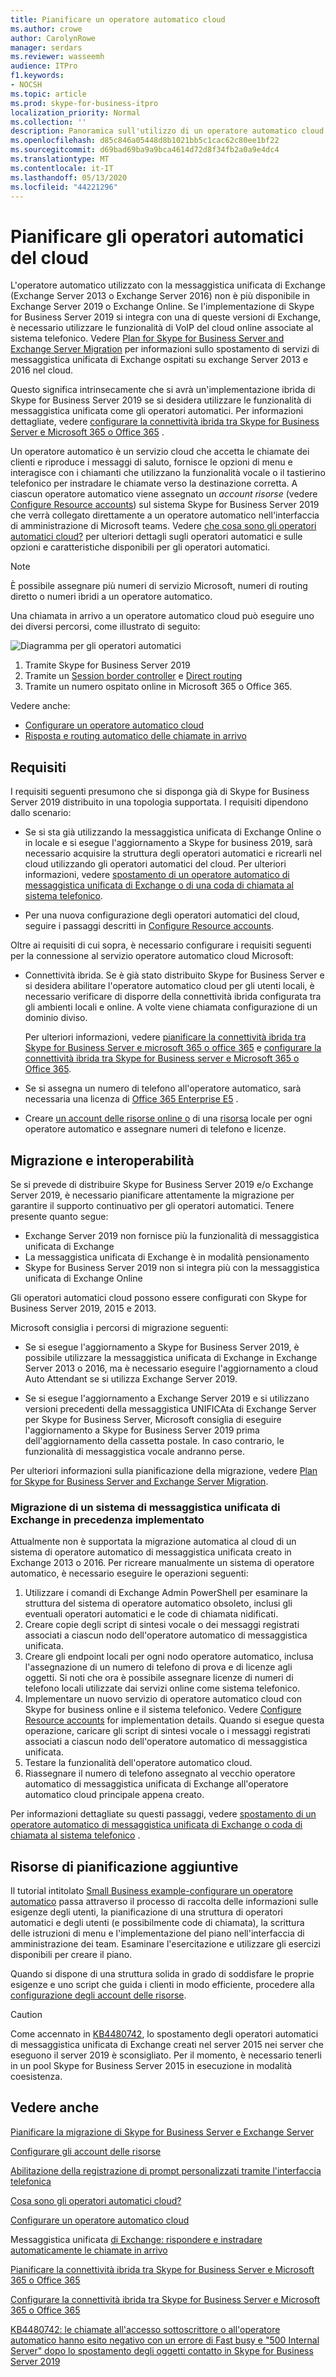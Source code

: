 ```yaml
---
title: Pianificare un operatore automatico cloud
ms.author: crowe
author: CarolynRowe
manager: serdars
ms.reviewer: wasseemh
audience: ITPro
f1.keywords:
- NOCSH
ms.topic: article
ms.prod: skype-for-business-itpro
localization_priority: Normal
ms.collection: ''
description: Panoramica sull'utilizzo di un operatore automatico cloud con Skype for Business Server 2019
ms.openlocfilehash: d85c846a05448d8b1021bb5c1cac62c80ee1bf22
ms.sourcegitcommit: d69bad69ba9a9bca4614d72d8f34fb2a0a9e4dc4
ms.translationtype: MT
ms.contentlocale: it-IT
ms.lasthandoff: 05/13/2020
ms.locfileid: "44221296"
---
```

# <a name="plan-cloud-auto-attendants"></a>Pianificare gli operatori automatici del cloud

L'operatore automatico utilizzato con la messaggistica unificata di Exchange (Exchange Server 2013 o Exchange Server 2016) non è più disponibile in Exchange Server 2019 o Exchange Online. Se l'implementazione di Skype for Business Server 2019 si integra con una di queste versioni di Exchange, è necessario utilizzare le funzionalità di VoIP del cloud online associate al sistema telefonico. Vedere [Plan for Skype for Business Server and Exchange Server Migration](plan-um-migration.md) per informazioni sullo spostamento di servizi di messaggistica unificata di Exchange ospitati su exchange Server 2013 e 2016 nel cloud.

Questo significa intrinsecamente che si avrà un'implementazione ibrida di Skype for Business Server 2019 se si desidera utilizzare le funzionalità di messaggistica unificata come gli operatori automatici. Per informazioni dettagliate, vedere [configurare la connettività ibrida tra Skype for Business Server e Microsoft 365 o Office 365](configure-hybrid-connectivity.md) .

Un operatore automatico è un servizio cloud che accetta le chiamate dei clienti e riproduce i messaggi di saluto, fornisce le opzioni di menu e interagisce con i chiamanti che utilizzano la funzionalità vocale o il tastierino telefonico per instradare le chiamate verso la destinazione corretta. A ciascun operatore automatico viene assegnato un *account risorse* (vedere [Configure Resource accounts](configure-onprem-ra.md)) sul sistema Skype for Business Server 2019 che verrà collegato direttamente a un operatore automatico nell'interfaccia di amministrazione di Microsoft teams. Vedere [che cosa sono gli operatori automatici cloud?](/SkypeForBusiness/what-is-phone-system-in-office-365/what-are-phone-system-auto-attendants.md) per ulteriori dettagli sugli operatori automatici e sulle opzioni e caratteristiche disponibili per gli operatori automatici.

> [!NOTE]
> È possibile assegnare più numeri di servizio Microsoft, numeri di routing diretto o numeri ibridi a un operatore automatico.

Una chiamata in arrivo a un operatore automatico cloud può eseguire uno dei diversi percorsi, come illustrato di seguito:

![Diagramma per gli operatori automatici](../../SfBServer2019/media/AA-plan-concept.png)

1. Tramite Skype for Business Server 2019
2. Tramite un [Session border controller](/MicrosoftTeams/direct-routing-border-controllers.md) e [Direct routing](/MicrosoftTeams/direct-routing-plan.md)
3. Tramite un numero ospitato online in Microsoft 365 o Office 365.

Vedere anche:

- [Configurare un operatore automatico cloud](/microsoftteams/create-a-phone-system-auto-attendant)
- [Risposta e routing automatico delle chiamate in arrivo](https://docs.microsoft.com/exchange/voice-mail-unified-messaging/automatically-answer-and-route-calls/automatically-answer-and-route-calls)

## <a name="requirements"></a>Requisiti

I requisiti seguenti presumono che si disponga già di Skype for Business Server 2019 distribuito in una topologia supportata.  I requisiti dipendono dallo scenario:

- Se si sta già utilizzando la messaggistica unificata di Exchange Online o in locale e si esegue l'aggiornamento a Skype for business 2019, sarà necessario acquisire la struttura degli operatori automatici e ricrearli nel cloud utilizzando gli operatori automatici del cloud. Per ulteriori informazioni, vedere [spostamento di un operatore automatico di messaggistica unificata di Exchange o di una coda di chiamata al sistema telefonico](configure-onprem-ra.md#moving-an-exchange-um-auto-attendant-or-call-queue-to-phone-system).

- Per una nuova configurazione degli operatori automatici del cloud, seguire i passaggi descritti in [Configure Resource accounts](configure-onprem-ra.md).

Oltre ai requisiti di cui sopra, è necessario configurare i requisiti seguenti per la connessione al servizio operatore automatico cloud Microsoft:

- Connettività ibrida. Se è già stato distribuito Skype for Business Server e si desidera abilitare l'operatore automatico cloud per gli utenti locali, è necessario verificare di disporre della connettività ibrida configurata tra gli ambienti locali e online. A volte viene chiamata configurazione di un dominio diviso.

   Per ulteriori informazioni, vedere [pianificare la connettività ibrida tra Skype for Business Server e microsoft 365 o office 365](plan-hybrid-connectivity.md) e [configurare la connettività ibrida tra Skype for Business server e Microsoft 365 o Office 365](configure-hybrid-connectivity.md).

- Se si assegna un numero di telefono all'operatore automatico, sarà necessaria una licenza di [Office 365 Enterprise E5](/skypeforbusiness/skype-for-business-and-microsoft-teams-add-on-licensing/license-options-based-on-your-plan/office-365-enterprise-e5-with-audio-conferencing) .
- Creare [un account delle risorse online o](/MicrosoftTeams/manage-resource-accounts.md) di una [risorsa](configure-onprem-ra.md) locale per ogni operatore automatico e assegnare numeri di telefono e licenze. 

## <a name="migration-and-interoperability"></a>Migrazione e interoperabilità

Se si prevede di distribuire Skype for Business Server 2019 e/o Exchange Server 2019, è necessario pianificare attentamente la migrazione per garantire il supporto continuativo per gli operatori automatici. Tenere presente quanto segue:

- Exchange Server 2019 non fornisce più la funzionalità di messaggistica unificata di Exchange
- La messaggistica unificata di Exchange è in modalità pensionamento
- Skype for Business Server 2019 non si integra più con la messaggistica unificata di Exchange Online

Gli operatori automatici cloud possono essere configurati con Skype for Business Server 2019, 2015 e 2013.

Microsoft consiglia i percorsi di migrazione seguenti:

- Se si esegue l'aggiornamento a Skype for Business Server 2019, è possibile utilizzare la messaggistica unificata di Exchange in Exchange Server 2013 o 2016, ma è necessario eseguire l'aggiornamento a cloud Auto Attendant se si utilizza Exchange Server 2019.

- Se si esegue l'aggiornamento a Exchange Server 2019 e si utilizzano versioni precedenti della messaggistica UNIFICAta di Exchange Server per Skype for Business Server, Microsoft consiglia di eseguire l'aggiornamento a Skype for Business Server 2019 prima dell'aggiornamento della cassetta postale.  In caso contrario, le funzionalità di messaggistica vocale andranno perse.

Per ulteriori informazioni sulla pianificazione della migrazione, vedere [Plan for Skype for Business Server and Exchange Server Migration](plan-um-migration.md).

### <a name="migrating-a-previously-implemented-exchange-um-auto-attendant-system"></a>Migrazione di un sistema di messaggistica unificata di Exchange in precedenza implementato

Attualmente non è supportata la migrazione automatica al cloud di un sistema di operatore automatico di messaggistica unificata creato in Exchange 2013 o 2016. Per ricreare manualmente un sistema di operatore automatico, è necessario eseguire le operazioni seguenti:

1. Utilizzare i comandi di Exchange Admin PowerShell per esaminare la struttura del sistema di operatore automatico obsoleto, inclusi gli eventuali operatori automatici e le code di chiamata nidificati.  
2. Creare copie degli script di sintesi vocale o dei messaggi registrati associati a ciascun nodo dell'operatore automatico di messaggistica unificata.
3. Creare gli endpoint locali per ogni nodo operatore automatico, inclusa l'assegnazione di un numero di telefono di prova e di licenze agli oggetti. Si noti che ora è possibile assegnare licenze di numeri di telefono locali utilizzate dai servizi online come sistema telefonico.
4. Implementare un nuovo servizio di operatore automatico cloud con Skype for business online e il sistema telefonico. Vedere [Configure Resource accounts](configure-onprem-ra.md) for implementation details. Quando si esegue questa operazione, caricare gli script di sintesi vocale o i messaggi registrati associati a ciascun nodo dell'operatore automatico di messaggistica unificata.
5. Testare la funzionalità dell'operatore automatico cloud.
6. Riassegnare il numero di telefono assegnato al vecchio operatore automatico di messaggistica unificata di Exchange all'operatore automatico cloud principale appena creato.

Per informazioni dettagliate su questi passaggi, vedere [spostamento di un operatore automatico di messaggistica unificata di Exchange o coda di chiamata al sistema telefonico](configure-onprem-ra.md#moving-an-exchange-um-auto-attendant-or-call-queue-to-phone-system) .

## <a name="additional-planning-resources"></a>Risorse di pianificazione aggiuntive

Il tutorial intitolato [Small Business example-configurare un operatore automatico](/microsoftteams/tutorial-org-aa) passa attraverso il processo di raccolta delle informazioni sulle esigenze degli utenti, la pianificazione di una struttura di operatori automatici e degli utenti (e possibilmente code di chiamata), la scrittura delle istruzioni di menu e l'implementazione del piano nell'interfaccia di amministrazione dei team. Esaminare l'esercitazione e utilizzare gli esercizi disponibili per creare il piano.

Quando si dispone di una struttura solida in grado di soddisfare le proprie esigenze e uno script che guida i clienti in modo efficiente, procedere alla [configurazione degli account delle risorse](configure-onprem-ra.md).

> [!CAUTION]
> Come accennato in [KB4480742](https://support.microsoft.com/help/4480742/call-failures-and-500-server-internal-error-after-migration-to-2019), lo spostamento degli operatori automatici di messaggistica unificata di Exchange creati nel server 2015 nei server che eseguono il server 2019 è sconsigliato. Per il momento, è necessario tenerli in un pool Skype for Business Server 2015 in esecuzione in modalità coesistenza.

## <a name="see-also"></a>Vedere anche

[Pianificare la migrazione di Skype for Business Server e Exchange Server](plan-um-migration.md)

[Configurare gli account delle risorse](configure-onprem-ra.md)

[Abilitazione della registrazione di prompt personalizzati tramite l'interfaccia telefonica](https://docs.microsoft.com/exchange/voice-mail-unified-messaging/greetings-announcements-menus-and-prompts/enable-custom-prompt-recording)

[Cosa sono gli operatori automatici cloud?](/SkypeForBusiness/what-is-phone-system-in-office-365/what-are-phone-system-auto-attendants)

[Configurare un operatore automatico cloud](/microsoftteams/create-a-phone-system-auto-attendant)

Messaggistica unificata [di Exchange: rispondere e instradare automaticamente le chiamate in arrivo](https://docs.microsoft.com/exchange/voice-mail-unified-messaging/automatically-answer-and-route-calls/automatically-answer-and-route-calls)

[Pianificare la connettività ibrida tra Skype for Business Server e Microsoft 365 o Office 365](plan-hybrid-connectivity.md)

[Configurare la connettività ibrida tra Skype for Business Server e Microsoft 365 o Office 365](configure-hybrid-connectivity.md)

[KB4480742: le chiamate all'accesso sottoscrittore o all'operatore automatico hanno esito negativo con un errore di Fast busy e "500 Internal Server" dopo lo spostamento degli oggetti contatto in Skype for Business Server 2019](https://support.microsoft.com/help/4480742/call-failures-and-500-server-internal-error-after-migration-to-2019)
